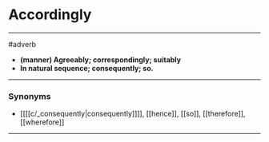# Accordingly
---
#adverb
- **(manner) Agreeably; correspondingly; suitably**
- **In natural sequence; consequently; so.**
---
### Synonyms
- [[[[c/_consequently|consequently]]]], [[hence]], [[so]], [[therefore]], [[wherefore]]
---
